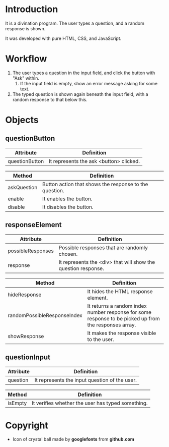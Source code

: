 # Introduction

It is a divination program. The user types a question, and a random response is shown.

It was developed with pure HTML, CSS, and JavaScript.

# Workflow

1. The user types a question in the input field, and click the button with "Ask" within.
   1. If the input field is empty, show an error message asking for some text.
2. The typed question is shown again beneath the input field, with a random response to that below this.

# Objects

## questionButton

<table>
   <thead>
      <th>Attribute</th>
      <th>Definition</th>
   </thead>
   <tbody>
      <tr>
         <td>questionButton</td>
         <td>It represents the ask &lt;button> clicked.</td>
      </tr>      
   </tbody>
</table>
<table>
   <thead>
      <th>Method</th>
      <th>Definition</th>
   </thead>
   <tbody>
      <tr>
         <td>askQuestion</td>
         <td>Button action that shows the response to the question.</td>
      </tr> 
      <tr>
         <td>enable</td>
         <td>It enables the button.</td>
      </tr>
      <tr>
         <td>disable</td>
         <td>It disables the button.</td>
      </tr>      
   </tbody>
</table>

## responseElement

<table>
   <thead>
      <th>Attribute</th>
      <th>Definition</th>
   </thead>
   <tbody>
      <tr>
         <td>possibleResponses</td>
         <td>Possible responses that are randomly chosen.</td>
      </tr>
      <tr>
         <td>response</td>
         <td>It represents the &lt;div> that will show the question response.</td>
      </tr>
   </tbody>
</table>
<table>
   <thead>
      <th>Method</th>
      <th>Definition</th>
   </thead>
   <tbody>
      <tr>
         <td>hideResponse</td>
         <td>It hides the HTML response element.</td>
      </tr>
      <tr>
         <td>randomPossibleResponseIndex</td>
         <td>It returns a random index number response for some response to be picked up from the responses array.</td>
      </tr>
      <tr>
         <td>showResponse</td>
         <td>It makes the response visible to the user.</td>
      </tr>      
   </tbody>
</table>

## questionInput

<table>
   <thead>
      <th>Attribute</th>
      <th>Definition</th>
   </thead>
   <tbody>
      <tr>
         <td>question</td>
         <td>It represents the input question of the user.</td>
      </tr>
   </tbody>
</table>
<table>
   <thead>
      <th>Method</th>
      <th>Definition</th>
   </thead>
   <tbody>
      <tr>
         <td>isEmpty</td>
         <td>It verifies whether the user has typed something.</td>
      </tr>                  
   </tbody>
</table>

# Copyright

- Icon of crystal ball made by **googlefonts** from **github.com**